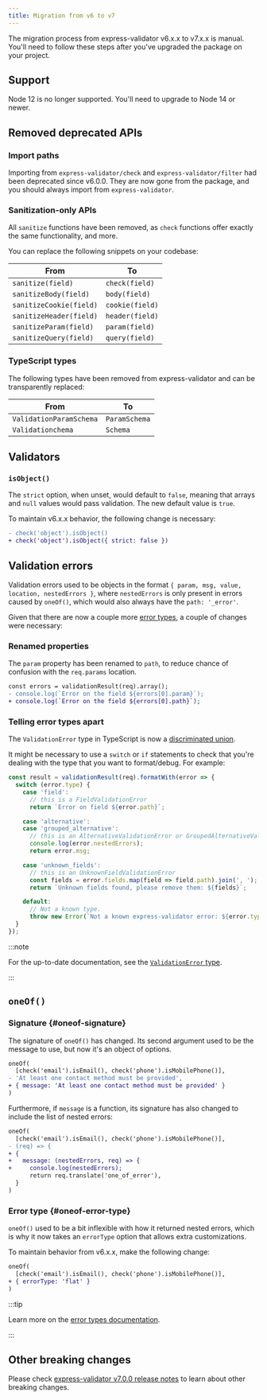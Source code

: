 ```yaml
---
title: Migration from v6 to v7
---
```


The migration process from express-validator v6.x.x to v7.x.x is manual.
You'll need to follow these steps after you've upgraded the package on your project.

## Support

Node 12 is no longer supported. You'll need to upgrade to Node 14 or newer.

## Removed deprecated APIs

### Import paths

Importing from `express-validator/check` and `express-validator/filter` had been deprecated since v6.0.0.
They are now gone from the package, and you should always import from `express-validator`.

### Sanitization-only APIs

All `sanitize` functions have been removed, as `check` functions offer exactly the same functionality,
and more.

You can replace the following snippets on your codebase:

| From                    | To              |
| ----------------------- | --------------- |
| `sanitize(field)`       | `check(field)`  |
| `sanitizeBody(field)`   | `body(field)`   |
| `sanitizeCookie(field)` | `cookie(field)` |
| `sanitizeHeader(field)` | `header(field)` |
| `sanitizeParam(field)`  | `param(field)`  |
| `sanitizeQuery(field)`  | `query(field)`  |

### TypeScript types

The following types have been removed from express-validator and can be transparently replaced:

| From                    | To            |
| ----------------------- | ------------- |
| `ValidationParamSchema` | `ParamSchema` |
| `Validationchema`       | `Schema`      |

## Validators

### `isObject()`

The `strict` option, when unset, would default to `false`, meaning that arrays and `null` values would
pass validation. The new default value is `true`.

To maintain v6.x.x behavior, the following change is necessary:

```diff
- check('object').isObject()
+ check('object').isObject({ strict: false })
```

## Validation errors

Validation errors used to be objects in the format `{ param, msg, value, location, nestedErrors }`,
where `nestedErrors` is only present in errors caused by `oneOf()`, which would also always have the
`path: '_error'`.

Given that there are now a couple more [error types](./api/validation-result.md#error-types),
a couple of changes were necessary:

### Renamed properties

The `param` property has been renamed to `path`, to reduce chance of confusion with the `req.params`
location.

```diff
const errors = validationResult(req).array();
- console.log(`Error on the field ${errors[0].param}`);
+ console.log(`Error on the field ${errors[0].path}`);
```

### Telling error types apart

The `ValidationError` type in TypeScript is now a
[discriminated union](https://www.typescriptlang.org/docs/handbook/2/narrowing.html#discriminated-unions).

It might be necessary to use a `switch` or `if` statements to check that you're dealing with the
type that you want to format/debug. For example:

```ts
const result = validationResult(req).formatWith(error => {
  switch (error.type) {
    case 'field':
      // this is a FieldValidationError
      return `Error on field ${error.path}`;

    case 'alternative':
    case 'grouped_alternative':
      // this is an AlternativeValidationError or GroupedAlternativeValidationError
      console.log(error.nestedErrors);
      return error.msg;

    case 'unknown_fields':
      // this is an UnknownFieldValidationError
      const fields = error.fields.map(field => field.path).join(', ');
      return `Unknown fields found, please remove them: ${fields}`;

    default:
      // Not a known type.
      throw new Error(`Not a known express-validator error: ${error.type}`);
  }
});
```

:::note

For the up-to-date documentation, see the [`ValidationError` type](./api/validation-result.md#validationerror).

:::

## `oneOf()`

### Signature {#oneof-signature}

The signature of `oneOf()` has changed. Its second argument used to be the message to use,
but now it's an object of options.

```diff
oneOf(
  [check('email').isEmail(), check('phone').isMobilePhone()],
- 'At least one contact method must be provided',
+ { message: 'At least one contact method must be provided' }
)
```

Furthermore, if `message` is a function, its signature has also changed to include the list of
nested errors:

```diff
oneOf(
  [check('email').isEmail(), check('phone').isMobilePhone()],
- (req) => {
+ {
+   message: (nestedErrors, req) => {
+     console.log(nestedErrors);
      return req.translate('one_of_error'),
  }
)
```

### Error type {#oneof-error-type}

`oneOf()` used to be a bit inflexible with how it returned nested errors, which is why it now takes
an `errorType` option that allows extra customizations.

To maintain behavior from v6.x.x, make the following change:

```diff
oneOf(
  [check('email').isEmail(), check('phone').isMobilePhone()],
+ { errorType: 'flat' }
)
```

:::tip

Learn more on the [error types documentation](./api/one-of.md#error-types).

:::

## Other breaking changes

Please check [express-validator v7.0.0 release notes](https://github.com/express-validator/express-validator/releases/tag/v7.0.0)
to learn about other breaking changes.
